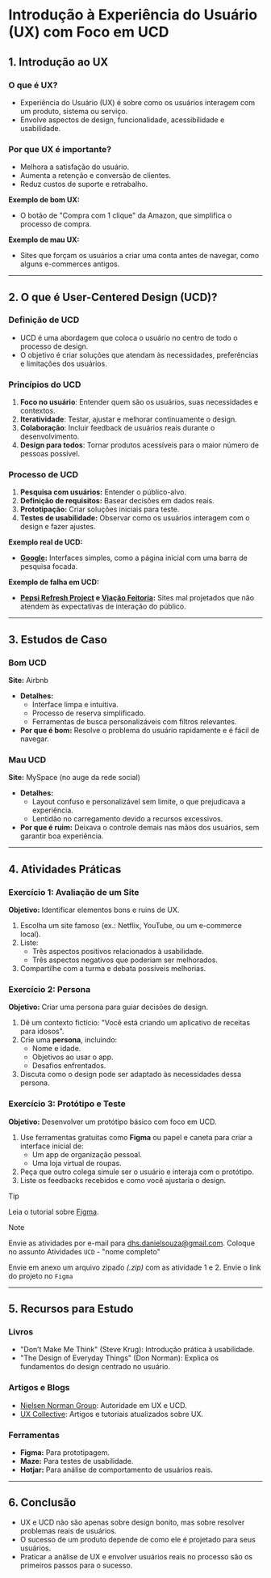 # Introdução à Experiência do Usuário (UX) com Foco em UCD

## **1. Introdução ao UX**

### **O que é UX?**
- Experiência do Usuário (UX) é sobre como os usuários interagem com um produto, sistema ou serviço.
- Envolve aspectos de design, funcionalidade, acessibilidade e usabilidade.

### **Por que UX é importante?**
- Melhora a satisfação do usuário.
- Aumenta a retenção e conversão de clientes.
- Reduz custos de suporte e retrabalho.

**Exemplo de bom UX:**  
- O botão de "Compra com 1 clique" da Amazon, que simplifica o processo de compra.

**Exemplo de mau UX:**  
- Sites que forçam os usuários a criar uma conta antes de navegar, como alguns e-commerces antigos.

---

## **2. O que é User-Centered Design (UCD)?**

### **Definição de UCD**
- UCD é uma abordagem que coloca o usuário no centro de todo o processo de design.
- O objetivo é criar soluções que atendam às necessidades, preferências e limitações dos usuários.

### **Princípios do UCD**
1. **Foco no usuário**: Entender quem são os usuários, suas necessidades e contextos.
2. **Iteratividade**: Testar, ajustar e melhorar continuamente o design.
3. **Colaboração**: Incluir feedback de usuários reais durante o desenvolvimento.
4. **Design para todos**: Tornar produtos acessíveis para o maior número de pessoas possível.

### **Processo de UCD**
1. **Pesquisa com usuários:** Entender o público-alvo.
2. **Definição de requisitos:** Basear decisões em dados reais.
3. **Prototipação:** Criar soluções iniciais para teste.
4. **Testes de usabilidade:** Observar como os usuários interagem com o design e fazer ajustes.

**Exemplo real de UCD:**  
- **[Google](https://www.google.com/):** Interfaces simples, como a página inicial com uma barra de pesquisa focada.

**Exemplo de falha em UCD:**  
- **[Pepsi Refresh Project](https://www.refresheverything.ca/) e [Viação Feitoria](https://www.viacaofeitoria.com.br/):** Sites mal projetados que não atendem às expectativas de interação do público.

---

## **3. Estudos de Caso**

### **Bom UCD**
**Site:** Airbnb  
- **Detalhes:**
  - Interface limpa e intuitiva.
  - Processo de reserva simplificado.
  - Ferramentas de busca personalizáveis com filtros relevantes.
- **Por que é bom:** Resolve o problema do usuário rapidamente e é fácil de navegar.

### **Mau UCD**
**Site:** MySpace (no auge da rede social)  
- **Detalhes:**
  - Layout confuso e personalizável sem limite, o que prejudicava a experiência.
  - Lentidão no carregamento devido a recursos excessivos.
- **Por que é ruim:** Deixava o controle demais nas mãos dos usuários, sem garantir boa experiência.

---

## **4. Atividades Práticas**

### **Exercício 1: Avaliação de um Site**

**Objetivo:** Identificar elementos bons e ruins de UX.  
1. Escolha um site famoso (ex.: Netflix, YouTube, ou um e-commerce local).  
2. Liste:
   - Três aspectos positivos relacionados à usabilidade.
   - Três aspectos negativos que poderiam ser melhorados.  
3. Compartilhe com a turma e debata possíveis melhorias.

### **Exercício 2: Persona**

**Objetivo:** Criar uma persona para guiar decisões de design.  
1. Dê um contexto fictício: "Você está criando um aplicativo de receitas para idosos".  
2. Crie uma **persona**, incluindo:
   - Nome e idade.
   - Objetivos ao usar o app.
   - Desafios enfrentados.  
3. Discuta como o design pode ser adaptado às necessidades dessa persona.

### **Exercício 3: Protótipo e Teste**

**Objetivo:** Desenvolver um protótipo básico com foco em UCD.  
1. Use ferramentas gratuitas como **Figma** ou papel e caneta para criar a interface inicial de:
   - Um app de organização pessoal.
   - Uma loja virtual de roupas.  
2. Peça que outro colega simule ser o usuário e interaja com o protótipo.
3. Liste os feedbacks recebidos e como você ajustaria o design.

>[!TIP]
>Leia o tutorial sobre <a href="Tutorial Básico do Figma.md">Figma</a>.

>[!NOTE]
>Envie as atividades por e-mail para [dhs.danielsouza@gmail.com](mailto:dhs.danielsouza@gmail.com).
>Coloque no assunto Atividades <code>UCD</code> - "nome completo"
>
>
>Envie em anexo um arquivo zipado <em>(.zip)</em> com as atividade 1 e 2.
>Envie o link do projeto no <code>Figma</code>

---

## **5. Recursos para Estudo**

### **Livros**
- "Don’t Make Me Think" (Steve Krug): Introdução prática à usabilidade.
- "The Design of Everyday Things" (Don Norman): Explica os fundamentos do design centrado no usuário.

### **Artigos e Blogs**
- [Nielsen Norman Group](https://www.nngroup.com): Autoridade em UX e UCD.
- [UX Collective](https://uxdesign.cc): Artigos e tutoriais atualizados sobre UX.

### **Ferramentas**
- **Figma:** Para prototipagem.
- **Maze:** Para testes de usabilidade.
- **Hotjar:** Para análise de comportamento de usuários reais.

---

## **6. Conclusão**
- UX e UCD não são apenas sobre design bonito, mas sobre resolver problemas reais de usuários.
- O sucesso de um produto depende de como ele é projetado para seus usuários.
- Praticar a análise de UX e envolver usuários reais no processo são os primeiros passos para o sucesso.
